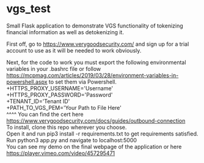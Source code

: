 # vgs_test
Small Flask application to demonstrate VGS functionality of tokenizing financial information as well as detokenizing it.

First off, go to https://www.verygoodsecurity.com/ and sign up for a trial account to use as it will be needed to work obviously.

Next, for the code to work you must export the following environmental variables in your .bashrc file or follow https://mcpmag.com/articles/2019/03/28/environment-variables-in-powershell.aspx to set them via Powershell.  
    +HTTPS_PROXY_USERNAME='Username'  </br>
    +HTTPS_PROXY_PASSWORD='Password'  </br>
    +TENANT_ID='Tenant ID'  <br>
    +PATH_TO_VGS_PEM='Your Path to File Here' </br>
    ^^^^ You can find the cert here https://www.verygoodsecurity.com/docs/guides/outbound-connection   
To install, clone this repo wherever you choose.</br>
Open it and run pip3 install -r requirements.txt to get requirements satisfied.</br>
Run python3 app.py and navigate to localhost:5000 </br>
You can see my demo on the final webpage of the application or here https://player.vimeo.com/video/457295471
<TRIAL>
